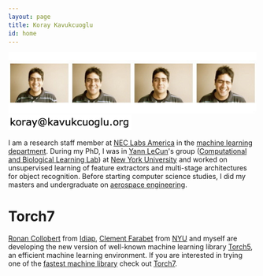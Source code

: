 ```yaml
---
layout: page
title: Koray Kavukcuoglu
id: home
---
```


<img src="images/koray.jpeg" alt="koray kavukcuoglu">
<br>
<img src="images/em.png" alt="koray kavukcuoglu">

I am a research staff member at [NEC Labs America](http://www.nec-labs.com/) in the [machine learning department](http://www.nec-labs.com/research/machine/ml_website/index.php). During my PhD, I was in [Yann LeCun](http://yann.lecun.com/)'s group ([Computational and Biological Learning Lab](http://cs.nyu.edu/~yann)) at [New York University](http://www.nyu.edu) and worked on unsupervised learning of feature extractors and multi-stage architectures for object recognition. Before starting computer science studies, I did my masters and undergraduate on [aerospace engineering](http://ae.metu.edu.tr/).

# Torch7

[Ronan Collobert](http://ronan.collobert.com) from [Idiap](http://www.idiap.ch), [Clement Farabet](http://clement.farabet.net) from [NYU](http://www.nyu.edu) and myself are developing the new version of well-known machine learning library [Torch5](http://torch5.sf.net), an efficient machine learning environment. If you are interested in trying one of the [fastest machine library](http://cs.nyu.edu/~koray/files/2011_torch7_nipsw.pdf) check out [Torch7](http://www.torch.ch).


